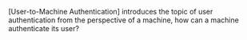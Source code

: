 [User-to-Machine Authentication] introduces the topic of user authentication 
from the perspective of a machine, how can a machine authenticate its user?

